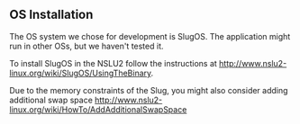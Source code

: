 ## OS Installation ##

The OS system we chose for development is SlugOS. The application might run in other OSs, but we haven't tested it.

To install SlugOS in the NSLU2 follow the instructions at http://www.nslu2-linux.org/wiki/SlugOS/UsingTheBinary.


Due to the memory constraints of the Slug, you might also consider adding additional swap space http://www.nslu2-linux.org/wiki/HowTo/AddAdditionalSwapSpace